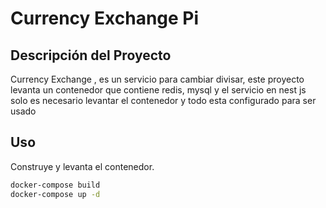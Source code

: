 # Currency Exchange Pi

## Descripción del Proyecto

Currency Exchange , es un servicio para cambiar divisar, este proyecto levanta un contenedor que contiene redis, mysql y el servicio en nest js
solo es necesario levantar el contenedor y todo esta configurado para ser usado

## Uso

Construye y levanta el contenedor.

```bash
docker-compose build
docker-compose up -d
